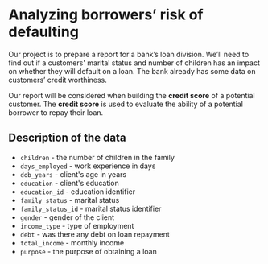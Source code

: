 # Analyzing borrowers’ risk of defaulting

Our project is to prepare a report for a bank’s loan division. We’ll need to find out if a customers' marital status and number of children has an impact on whether they will default on a loan. The bank already has some data on customers’ credit worthiness.

Our report will be considered when building the **credit score** of a potential customer. The **credit score** is used to evaluate the ability of a potential borrower to repay their loan.

## Description of the data
- `children` - the number of children in the family
- `days_employed` - work experience in days
- `dob_years` - client's age in years
- `education` - client's education
- `education_id` - education identifier
- `family_status` - marital status
- `family_status_id` - marital status identifier
- `gender` - gender of the client
- `income_type` - type of employment
- `debt` - was there any debt on loan repayment
- `total_income` - monthly income
- `purpose` - the purpose of obtaining a loan